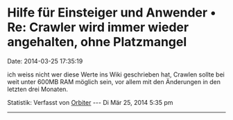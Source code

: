 Hilfe für Einsteiger und Anwender • Re: Crawler wird immer wieder angehalten, ohne Platzmangel
==============================================================================================

Date: 2014-03-25 17:35:19

ich weiss nicht wer diese Werte ins Wiki geschrieben hat, Crawlen sollte
bei weit unter 600MB RAM möglich sein, vor allem mit den Änderungen in
den letzten drei Monaten.

Statistik: Verfasst von
[Orbiter](http://forum.yacy-websuche.de/memberlist.php?mode=viewprofile&u=2)
--- Di Mär 25, 2014 5:35 pm

------------------------------------------------------------------------
